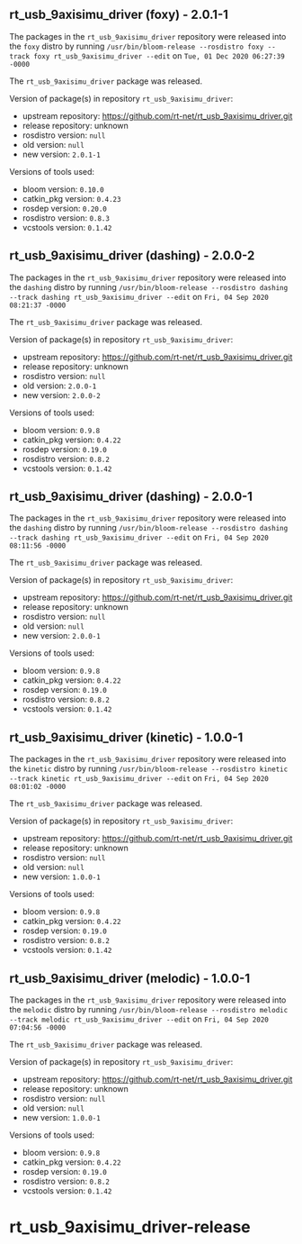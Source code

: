 ## rt_usb_9axisimu_driver (foxy) - 2.0.1-1

The packages in the `rt_usb_9axisimu_driver` repository were released into the `foxy` distro by running `/usr/bin/bloom-release --rosdistro foxy --track foxy rt_usb_9axisimu_driver --edit` on `Tue, 01 Dec 2020 06:27:39 -0000`

The `rt_usb_9axisimu_driver` package was released.

Version of package(s) in repository `rt_usb_9axisimu_driver`:

- upstream repository: https://github.com/rt-net/rt_usb_9axisimu_driver.git
- release repository: unknown
- rosdistro version: `null`
- old version: `null`
- new version: `2.0.1-1`

Versions of tools used:

- bloom version: `0.10.0`
- catkin_pkg version: `0.4.23`
- rosdep version: `0.20.0`
- rosdistro version: `0.8.3`
- vcstools version: `0.1.42`


## rt_usb_9axisimu_driver (dashing) - 2.0.0-2

The packages in the `rt_usb_9axisimu_driver` repository were released into the `dashing` distro by running `/usr/bin/bloom-release --rosdistro dashing --track dashing rt_usb_9axisimu_driver --edit` on `Fri, 04 Sep 2020 08:21:37 -0000`

The `rt_usb_9axisimu_driver` package was released.

Version of package(s) in repository `rt_usb_9axisimu_driver`:

- upstream repository: https://github.com/rt-net/rt_usb_9axisimu_driver.git
- release repository: unknown
- rosdistro version: `null`
- old version: `2.0.0-1`
- new version: `2.0.0-2`

Versions of tools used:

- bloom version: `0.9.8`
- catkin_pkg version: `0.4.22`
- rosdep version: `0.19.0`
- rosdistro version: `0.8.2`
- vcstools version: `0.1.42`


## rt_usb_9axisimu_driver (dashing) - 2.0.0-1

The packages in the `rt_usb_9axisimu_driver` repository were released into the `dashing` distro by running `/usr/bin/bloom-release --rosdistro dashing --track dashing rt_usb_9axisimu_driver --edit` on `Fri, 04 Sep 2020 08:11:56 -0000`

The `rt_usb_9axisimu_driver` package was released.

Version of package(s) in repository `rt_usb_9axisimu_driver`:

- upstream repository: https://github.com/rt-net/rt_usb_9axisimu_driver.git
- release repository: unknown
- rosdistro version: `null`
- old version: `null`
- new version: `2.0.0-1`

Versions of tools used:

- bloom version: `0.9.8`
- catkin_pkg version: `0.4.22`
- rosdep version: `0.19.0`
- rosdistro version: `0.8.2`
- vcstools version: `0.1.42`


## rt_usb_9axisimu_driver (kinetic) - 1.0.0-1

The packages in the `rt_usb_9axisimu_driver` repository were released into the `kinetic` distro by running `/usr/bin/bloom-release --rosdistro kinetic --track kinetic rt_usb_9axisimu_driver --edit` on `Fri, 04 Sep 2020 08:01:02 -0000`

The `rt_usb_9axisimu_driver` package was released.

Version of package(s) in repository `rt_usb_9axisimu_driver`:

- upstream repository: https://github.com/rt-net/rt_usb_9axisimu_driver.git
- release repository: unknown
- rosdistro version: `null`
- old version: `null`
- new version: `1.0.0-1`

Versions of tools used:

- bloom version: `0.9.8`
- catkin_pkg version: `0.4.22`
- rosdep version: `0.19.0`
- rosdistro version: `0.8.2`
- vcstools version: `0.1.42`


## rt_usb_9axisimu_driver (melodic) - 1.0.0-1

The packages in the `rt_usb_9axisimu_driver` repository were released into the `melodic` distro by running `/usr/bin/bloom-release --rosdistro melodic --track melodic rt_usb_9axisimu_driver --edit` on `Fri, 04 Sep 2020 07:04:56 -0000`

The `rt_usb_9axisimu_driver` package was released.

Version of package(s) in repository `rt_usb_9axisimu_driver`:

- upstream repository: https://github.com/rt-net/rt_usb_9axisimu_driver.git
- release repository: unknown
- rosdistro version: `null`
- old version: `null`
- new version: `1.0.0-1`

Versions of tools used:

- bloom version: `0.9.8`
- catkin_pkg version: `0.4.22`
- rosdep version: `0.19.0`
- rosdistro version: `0.8.2`
- vcstools version: `0.1.42`


# rt_usb_9axisimu_driver-release